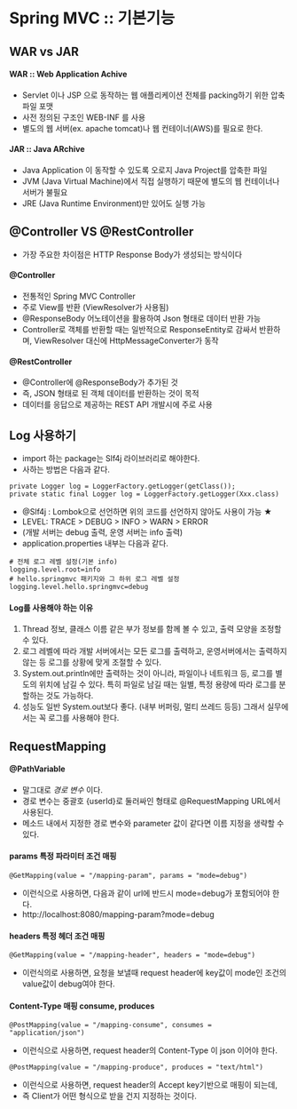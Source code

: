 # Spring MVC :: 기본기능

## WAR vs JAR
#### WAR :: Web Application Achive
- Servlet 이나 JSP 으로 동작하는 웹 애플리케이션 전체를 packing하기 위한 압축파일 포맷
- 사전 정의된 구조인 WEB-INF 를 사용
- 별도의 웹 서버(ex. apache tomcat)나 웹 컨테이너(AWS)를 필요로 한다.
#### JAR :: Java ARchive
- Java Application 이 동작할 수 있도록 오로지 Java Project를 압축한 파일
- JVM (Java Virtual Machine)에서 직접 실행하기 때문에 별도의 웹 컨테이너나 서버가 불필요
- JRE (Java Runtime Environment)만 있어도 실행 가능

## @Controller VS @RestController
- 가장 주요한 차이점은 HTTP Response Body가 생성되는 방식이다
#### @Controller
- 전통적인 Spring MVC Controller
- 주로 View를 반환 (ViewResolver가 사용됨)
- @ResponseBody 어노테이션을 활용하여 Json 형태로 데이터 반환 가능
- Controller로 객체를 반환할 때는 일반적으로 ResponseEntity로 감싸서 반환하며, ViewResolver 대신에 HttpMessageConverter가 동작
#### @RestController
- @Controller에 @ResponseBody가 추가된 것
- 즉, JSON 형태로 된 객체 데이터를 반환하는 것이 목적
- 데이터를 응답으로 제공하는 REST API 개발시에 주로 사용

## Log 사용하기
- import 하는 package는 Slf4j 라이브러리로 해야한다.
- 사하는 방법은 다음과 같다.
```
private Logger log = LoggerFactory.getLogger(getClass());
private static final Logger log = LoggerFactory.getLogger(Xxx.class)
```
- @Slf4j : Lombok으로 선언하면 위의 코드를 선언하지 않아도 사용이 가능 ★
- LEVEL: TRACE > DEBUG > INFO > WARN > ERROR
- (개발 서버는 debug 출력, 운영 서버는 info 출력)
- application.properties 내부는 다음과 같다.
```
# 전체 로그 레벨 설정(기본 info)
logging.level.root=info
# hello.springmvc 패키지와 그 하위 로그 레벨 설정
logging.level.hello.springmvc=debug
```
#### Log를 사용해야 하는 이유
1. Thread 정보, 클래스 이름 같은 부가 정보를 함께 볼 수 있고, 출력 모양을 조정할 수 있다.
2. 로그 레벨에 따라 개발 서버에서는 모든 로그를 출력하고, 운영서버에서는 출력하지 않는 등 로그를 상황에 맞게 조절할 수 있다.
3. System.out.println에만 출력하는 것이 아니라, 파일이나 네트워크 등, 로그를 별도의 위치에 남길 수 있다. 특히 파일로 남길 때는 일별, 특정 용량에 따라 로그를 분할하는 것도 가능하다.
4. 성능도 일반 System.out보다 좋다. (내부 버퍼링, 멀티 쓰레드 등등) 그래서 실무에서는 꼭 로그를 사용해야 한다.

## RequestMapping
#### @PathVariable
- 말그대로 *경로 변수* 이다.
- 경로 변수는 중괄호 {userId}로 둘러싸인 형태로 @RequestMapping URL에서 사용된다.
- 메소드 내에서 지정한 경로 변수와 parameter 값이 같다면 이름 지정을 생략할 수 있다.
#### params 특정 파라미터 조건 매핑
```
@GetMapping(value = "/mapping-param", params = "mode=debug")
```
- 이런식으로 사용하면, 다음과 같이 url에 반드시 mode=debug가 포함되어야 한다.
- http://localhost:8080/mapping-param?mode=debug
#### headers 특정 헤더 조건 매핑
```
@GetMapping(value = "/mapping-header", headers = "mode=debug")
```
- 이런식의로 사용하면, 요청을 보낼때 request header에 key값이 mode인 조건의 value값이 debug여야 한다.
#### Content-Type 매핑 consume, produces
```
@PostMapping(value = "/mapping-consume", consumes = "application/json")
```
- 이런식으로 사용하면, request header의 Content-Type 이 json 이어야 한다.
```
@PostMapping(value = "/mapping-produce", produces = "text/html")
```
- 이런식으로 사용하면, request header의 Accept key기반으로 매핑이 되는데,
- 즉 Client가 어떤 형식으로 받을 건지 지정하는 것이다.
